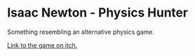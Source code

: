 # Isaac Newton - Physics Hunter
Something resembling an alternative physics game.

[Link to the game on itch.](https://captaindreamcast.itch.io)